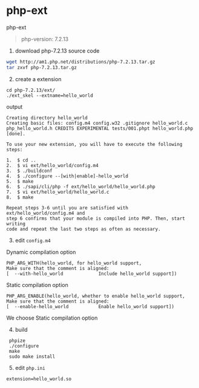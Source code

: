 # php-ext
php-ext

> php-version: 7.2.13

1. download php-7.2.13 source code
```sh
wget http://am1.php.net/distributions/php-7.2.13.tar.gz
tar zxvf php-7.2.13.tar.gz
``` 

2. create a extension
```
cd php-7.2.13/ext/
./ext_skel --extname=hello_world
```
output
```
Creating directory hello_world
Creating basic files: config.m4 config.w32 .gitignore hello_world.c php_hello_world.h CREDITS EXPERIMENTAL tests/001.phpt hello_world.php [done].

To use your new extension, you will have to execute the following steps:

1.  $ cd ..
2.  $ vi ext/hello_world/config.m4
3.  $ ./buildconf
4.  $ ./configure --[with|enable]-hello_world
5.  $ make
6.  $ ./sapi/cli/php -f ext/hello_world/hello_world.php
7.  $ vi ext/hello_world/hello_world.c
8.  $ make

Repeat steps 3-6 until you are satisfied with ext/hello_world/config.m4 and
step 6 confirms that your module is compiled into PHP. Then, start writing
code and repeat the last two steps as often as necessary.
```

3. edit `config.m4`

Dynamic compilation option
```
PHP_ARG_WITH(hello_world, for hello_world support,
Make sure that the comment is aligned:
[  --with-hello_world             Include hello_world support])
```

Static compilation option
```
PHP_ARG_ENABLE(hello_world, whether to enable hello_world support,
Make sure that the comment is aligned:
[  --enable-hello_world           Enable hello_world support])
```

We choose Static compilation option

4. build
```
 phpize
 ./configure
 make
 sudo make install
```

5. edit `php.ini`
```
extension=hello_world.so
```



